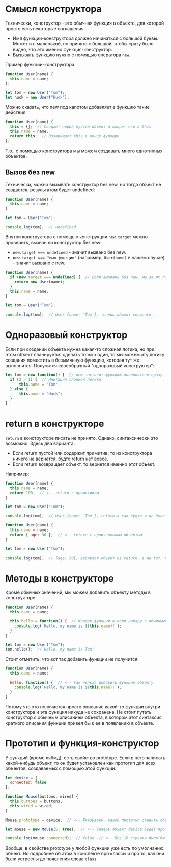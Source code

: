 # Смысл конструктора

Технически, конструктор - это обычная функция в объекте, для которой просто есть некоторые соглашения:

* Имя функции-конструктора должно начинаться с большой буквы. Может и с маленькой, но принято с большой, чтобы сразу было видно, что это именно функция-конструктор.
* Вызывать функцию нужно с помощью оператора `new`.

Пример функции-конструктора:

```javascript
function User(name) {
  this.name = name;
};

let tom = new User("Tom");
let huck = new User("Huck");
```

Можно сказать, что new под капотом добавляет в функцию такие действия:

```javascript
function User(name) {
  this = {};  // Создает новый пустой объект и кладет его в this
  this.name = name;
  return this;  // Возвращает this в конце функции
};
```

Т.о., с помощью конструктора мы можем создавать много однотипных объектов.

## Вызов без new

Технически, можно вызывать конструктор без new, но тогда объект не создастся, результатом будет undefined:

```javascript
function User(name) {
  this.name = name;
}

let tom = User("Tom");

console.log(tom);  // undefined
```

Внутри конструктора с помощью конструкции `new.target` можно проверить, вызван ли конструктор без new:

* `new.target === undefined` - значит вызвано без new.
* `new.target === "имя функции"` (например, `User(name)` в нашем случае) - значит вызвано с new.

```javascript
function User(name) {
  if (new.target === undefined) {  // Если вызвали без new, мы за их поправим
    return new User(name);
  }
  this.name = name;
}

let tom = User("Tom");

console.log(tom);  // User {name: 'Tom'}, теперь объект создался.
```

# Одноразовый конструктор

Если при создании объекта нужна какая-то сложная логика, но при этом объект планируется сделать только один, то мы можем эту логику создания поместить в безымянную функцию, которая тут же выполнится. Получится своеобразный "одноразовый конструктор":

```javascript
let tom = new function() {  // new заставит функцию выполниться сразу
  if (2 > 1) {  // Имитация сложной логики
      this.name = "Tom";
  } else {
      this.name = "Huck";
  }
}
```

# return в конструкторе

`return` в конструкторе писать не принято. Однако, синтаксически это возможно. Здесь два варианта:

* Если return пустой или содержит примитив, то из конструктора ничего не вернется, будто return нет вовсе.
* Если return возвращает объект, то вернется именно этот объект.

Например:

```javascript
function User(name) {
  this.name = name;
  return 100;  // <-- return с примитивом
}

let tom = new User("Tom");

console.log(tom);  // User {name: 'Tom'}, return'а как будто и не было
```

```javascript
function User(name) {
  this.name = name;
  return { age: 30 };  // <-- return с произвольным объектом
}

let tom = new User("Tom");

console.log(tom);  // {age: 30}, вернулся объект из return, а не тот, который мы хотели создать.
```

# Методы в конструкторе

Кроме обычных значений, мы можем добавить объекту методы в конструкторе:

```javascript
function User(name) {
  this.name = name;

  this.hello = function() {  // Кладем функции в поля наряду с обычными значениями
    console.log(`Hello, my name is ${this.name}!`);
  }
}

let tom = new User("Tom");
tom.hello();  // Hello, my name is Tom!
```

Стоит отметить, что вот так добавить функции не получится:

```javascript
function User(name) {
  this.name = name;

  hello: function() {  // <-- Так нельзя добавить функцию объекту
    console.log(`Hello, my name is ${this.name}!`);
  }
}
```

Потому что это получается просто описание какой-то функции внутри конструктора и эта функция никуда не сохранена. Не стоит путать конструктор с обычным описанием объекта, в котором этот синтаксис краткого описания функции привел бы к ее в появлению в объекте.

# Прототип и функция-конструктор

У функций (кроме лябмд), есть свойство prototype. Если в него записать какой-нибудь объект, то он будет установлен как прототип для всех объектов, создаваемых с помощью этой функции:

```javascript
let device = {
  connected: false
};

function Mouse(buttons, wired) {
  this.buttons = buttons;
  this.wired = wired;
}

Mouse.prototype = device;  // <-- Указываем, какой прототип ставить объектам, созданным через ФК Mouse

let mouse = new Mouse(5, true);  // <-- Теперь объект device будет прототипом объекта mouse

console.log(mouse.connected);  // false  // <-- Без 10 строчки было бы undefined
```

Вообще, в свойстве prototype у любой функции уже есть по умолчанию объект. Но подробнее об этом в конспекте про классы и про то, как они были устроены до появления слова `class`.